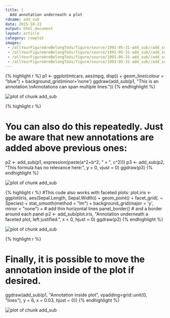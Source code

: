 ```yaml
---
title: |
  Add annotation underneath a plot
rdname: add_sub
date: 2015-10-22
output: html_document
layout: article
category: cowplot
images:
 - /allYourFigureAreBelongToUs/figure/source/1991-05-31-add_sub//add_sub-1.png
 - /allYourFigureAreBelongToUs/figure/source/1991-05-31-add_sub//add_sub-2.png
 - /allYourFigureAreBelongToUs/figure/source/1991-05-31-add_sub//add_sub-3.png
 - /allYourFigureAreBelongToUs/figure/source/1991-05-31-add_sub//add_sub-4.png
---
```





{% highlight r %}
p1 <- ggplot(mtcars, aes(mpg, disp)) + geom_line(colour = "blue") + background_grid(minor='none')
ggdraw(add_sub(p1, "This is an annotation.\nAnnotations can span multiple lines."))
{% endhighlight %}

![plot of chunk add_sub](/allYourFigureAreBelongToUs/figure/source/1991-05-31-add_sub/add_sub-1.png) 

{% highlight r %}
# You can also do this repeatedly. Just be aware that new annotations are added above previous ones:
p2 <- add_sub(p1, expression(paste(a^2+b^2, " = ", c^2)))
p3 <- add_sub(p2, "This formula has no relevance here:", y  = 0, vjust = 0)
ggdraw(p3)
{% endhighlight %}

![plot of chunk add_sub](/allYourFigureAreBelongToUs/figure/source/1991-05-31-add_sub/add_sub-2.png) 

{% highlight r %}
#This code also works with faceted plots:
plot.iris <- ggplot(iris, aes(Sepal.Length, Sepal.Width)) +
  geom_point() + facet_grid(. ~ Species) + stat_smooth(method = "lm") +
  background_grid(major = 'y', minor = "none") + # add thin horizontal lines
  panel_border() # and a border around each panel
p2 <- add_sub(plot.iris, "Annotation underneath a faceted plot, left justified.", x = 0, hjust = 0)
ggdraw(p2)
{% endhighlight %}

![plot of chunk add_sub](/allYourFigureAreBelongToUs/figure/source/1991-05-31-add_sub/add_sub-3.png) 

{% highlight r %}
# Finally, it is possible to move the annotation inside of the plot if desired.
ggdraw(add_sub(p1, "Annotation inside plot", vpadding=grid::unit(0, "lines"),
       y = 6, x = 0.03, hjust = 0))
{% endhighlight %}

![plot of chunk add_sub](/allYourFigureAreBelongToUs/figure/source/1991-05-31-add_sub/add_sub-4.png) 
